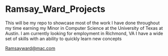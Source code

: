 # Ramsay_Ward_Projects
This will be my repo to showcase most of the work I have done throughout my time earning my Minor in Computer Science at the University of Texas at Austin. 
I am currently looking for employment in Richmond, VA 
I have a wide set of skills with an ability to quickly learn new concepts

Ramsayward@mac.com
